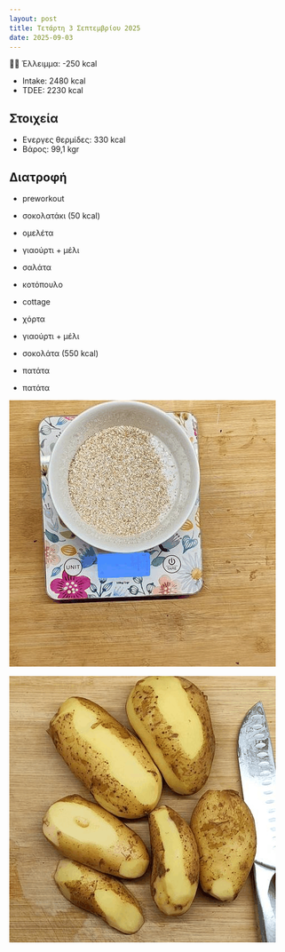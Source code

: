 ```yaml
---
layout: post
title: Τετάρτη 3 Σεπτεμβρίου 2025
date: 2025-09-03
---
```


👎🏻 Έλλειμμα: <span class="red">-250 kcal</span>

- Intake: 2480 kcal
- ΤDEE: 2230 kcal

## Στοιχεία

- Ενεργες θερμίδες: 330 kcal
- Βάρος: 99,1 kgr

## Διατροφή

- preworkout
- σοκολατάκι (50 kcal)

- ομελέτα
- γιαούρτι + μέλι

- σαλάτα

- κοτόπουλο
- cottage
- χόρτα
- γιαούρτι + μέλι
- σοκολάτα (550 kcal)
- πατάτα
- πατάτα




![pic](/pics/2025-09-03/out.gif)<br>

![pic](/pics/2025-09-03/potato.gif)<br>